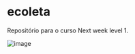 # ecoleta
Repositório para o curso Next week level 1. 


![image](https://user-images.githubusercontent.com/12676148/98026901-9ab46b00-1dea-11eb-9b2d-d1d2e6b7f7af.png)
